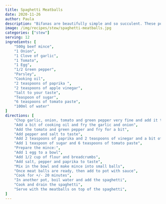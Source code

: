 ```yaml
---
title: Spaghetti Meatballs
date: 2020-11-26
author: Paula
description: "Bifanas are beautifully simple and so succulent. These pork or steak sandwiches are enjoyed at bars and bakeries throughout Portugal."
image: /img/recipes/stew/spaghetti-meatballs.jpg
categories: ["stew"]
serving: 12
ingredients: [
    "500g beef mince",
    "1 Onion",
    "1 Clove of garlic",
    "1 Tomato",
    "1 Egg",
    "1/2 Green pepper",
    "Parsley",
    "Cooking oil",
    "2 teaspoons of paprika ",
    "2 teaspoons of apple vinegar",
    "Salt to your taste",
    "Teaspoon of sugar",
    "6 teaspoons of tomato paste",
    "100ml of water"
]
directions: [
    "Chop garlic, onion, tomato and green pepper very fine and add it to a pot",
    "Add a bit of cooking oil and fry the garlic and onion",
    "Add the tomato and green pepper and fry for a bit",
    "Add pepper and salt to taste",
    "Add 2 teaspoons of paprika and 2 teaspoons of vinegar and a bit of water",
    "Add 1 teaspoon of sugar and 6 teaspoons of tomato paste",
    "Prepare the mince:",
    "Add 1 egg to a bowl",
    "Add 1/2 cup of flour and breadcrumbs",
    "Add salt, pepper and paprika to taste",
    "Mix in the bowl and make mince into small balls",
    "Once meat balls are ready, then add to pot with sauce",
    "Cook for +/- 20 minutes",
    "In another pot, boil water and add the spaghetti",
    "Cook and drain the spaghetti",
    "Serve with the meatballs on top of the spaghetti",
]
---
```

